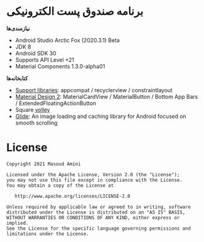 #   برنامه صندوق پست الکترونیکی   


**نیازمندی‌ها**

- Android Studio Arctic Fox (2020.3.1) Beta
- JDK 8
- Android SDK 30
- Supports API Level +21
- Material Components 1.3.0-alpha01




**کتابخانه‌ها**
- [Support libraries]: appcompat / recyclerview / constraintlayout
- [Material Design 2]: MaterialCardView / MaterialButton / Bottom App Bars / ExtendedFloatingActionButton
- Square [volley]
- [Glide]: An image loading and caching library for Android focused on smooth scrolling



# License

    Copyright 2021 Masoud Amini

    Licensed under the Apache License, Version 2.0 (the "License");
    you may not use this file except in compliance with the License.
    You may obtain a copy of the License at

       http://www.apache.org/licenses/LICENSE-2.0

    Unless required by applicable law or agreed to in writing, software
    distributed under the License is distributed on an "AS IS" BASIS,
    WITHOUT WARRANTIES OR CONDITIONS OF ANY KIND, either express or implied.
    See the License for the specific language governing permissions and
    limitations under the License.


[Support libraries]: https://developer.android.com/jetpack/androidx/
[Material Design 2]: https://material.io/develop/android/
[volley]: https://developer.android.com/volley
[Glide]: https://github.com/bumptech/glide
